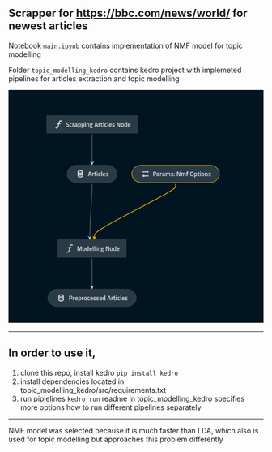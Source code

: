 ## Scrapper for https://bbc.com/news/world/ for newest articles

Notebook `main.ipynb` contains implementation of NMF model for topic modelling

Folder `topic_modelling_kedro` contains kedro project with implemeted pipelines for articles extraction and topic modelling

![](topic_modelling_kedro/pipeline_screenshot.png)

<hr>

## In order to use it, 

1. clone this repo, install kedro `pip install kedro`
2. install dependencies located in topic_modelling_kedro/src/requirements.txt
3. run pipielines `kedro run` readme in topic_modelling_kedro specifies more options how to run different pipelines separately 


<hr>
NMF model was selected because it is much faster than LDA, which also is used for topic modelling but approaches this problem differently